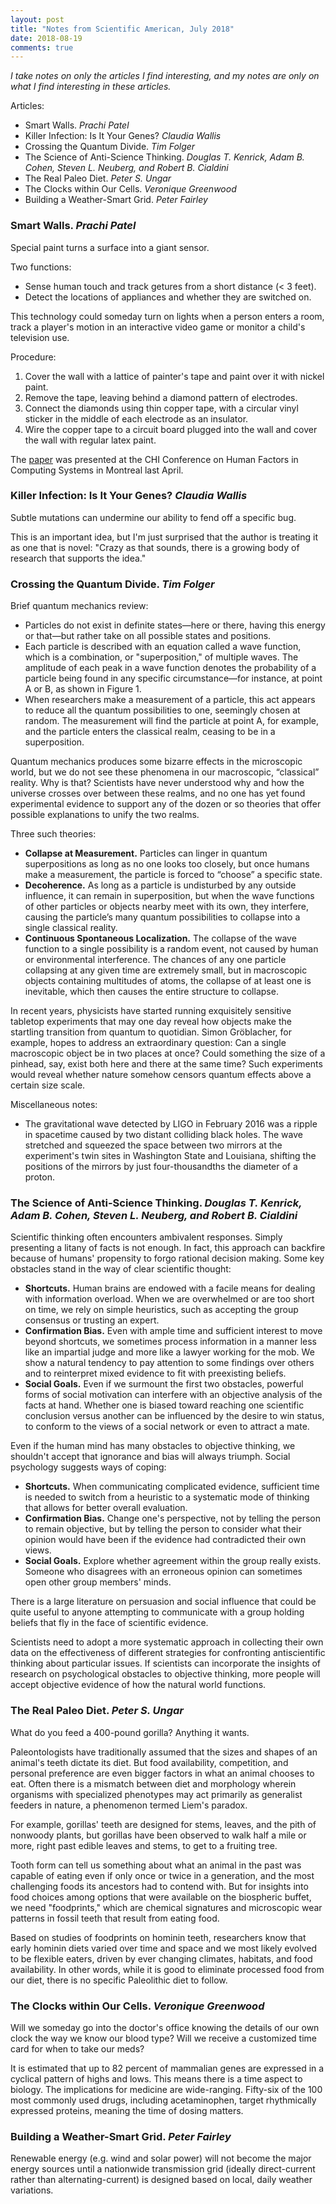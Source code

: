 ```yaml
---
layout: post
title: "Notes from Scientific American, July 2018"
date: 2018-08-19
comments: true
---
```


*I take notes on only the articles I find interesting, and my notes are only on what I find interesting in these articles.*

Articles:
- Smart Walls. *Prachi Patel*
- Killer Infection: Is It Your Genes? *Claudia Wallis*
- Crossing the Quantum Divide. *Tim Folger*
- The Science of Anti-Science Thinking. *Douglas T. Kenrick, Adam B. Cohen, Steven L. Neuberg, and Robert B. Cialdini*
- The Real Paleo Diet. *Peter S. Ungar*
- The Clocks within Our Cells. *Veronique Greenwood*
- Building a Weather-Smart Grid. *Peter Fairley*

### Smart Walls. *Prachi Patel*

Special paint turns a surface into a giant sensor.

Two functions:
- Sense human touch and track getures from a short distance (< 3 feet).
- Detect the locations of appliances and whether they are switched on.

This technology could someday turn on lights when a person enters a room, track a player's motion in an interactive video game or monitor a child's television use. 

Procedure: 
1. Cover the wall with a lattice of painter's tape and paint over it with nickel paint.
2. Remove the tape, leaving behind a diamond pattern of electrodes.
3. Connect the diamonds using thin copper tape, with a circular vinyl sticker in the middle of each electrode as an insulator. 
4. Wire the copper tape to a circuit board plugged into the wall and cover the wall with regular latex paint. 

The [paper](http://chrisharrison.net/projects/wallplusplus/wallplusplus.pdf) was presented at the CHI Conference on Human Factors in Computing Systems in Montreal last April.

### Killer Infection: Is It Your Genes? *Claudia Wallis*

Subtle mutations can undermine our ability to fend off a specific bug.

This is an important idea, but I'm just surprised that the author is treating it as one that is novel: "Crazy as that sounds, there is a growing body of research that supports the idea."

### Crossing the Quantum Divide. *Tim Folger* 

Brief quantum mechanics review:
- Particles do not exist in definite states—here or there, having this energy or that—but rather take on all possible states and positions.
- Each particle is described with an equation called a wave function, which is a combination, or "superposition," of multiple waves. The amplitude of each peak in a wave function denotes the probability of a particle being found in any specific circumstance—for instance, at point A or B, as shown in Figure 1. 
- When researchers make a measurement of a particle, this act appears to reduce all the quantum possibilities to one, seemingly chosen at random. The measurement will find the particle at point A, for example, and the particle enters the classical realm, ceasing to be in a superposition. 

Quantum mechanics produces some bizarre effects in the microscopic world, but we do not see these phenomena in our macroscopic, “classical” reality. Why is that? Scientists have never understood why and how the universe crosses over between these realms, and no one has yet found experimental evidence to support any of the dozen or so theories that offer possible explanations to unify the two realms. 

Three such theories:
- **Collapse at Measurement.** Particles can linger in quantum superpositions as long as no one looks too closely, but once humans make a measurement, the particle is forced to “choose” a specific state.
- **Decoherence.** As long as a particle is undisturbed by any outside influence, it can remain in superposition, but when the wave functions of other particles or objects nearby meet with its own, they interfere, causing the particle’s many quantum possibilities to collapse into a single classical reality.
- **Continuous Spontaneous Localization.** The collapse of the wave function to a single possibility is a random event, not caused by human or environmental interference. The chances of any one particle collapsing at any given time are extremely small, but in macroscopic objects containing multitudes of atoms, the collapse of at least one is inevitable, which then causes the entire structure to collapse.

In recent years, physicists have started running exquisitely sensitive tabletop experiments that may one day reveal how objects make the startling transition from quantum to quotidian. Simon Gröblacher, for example, hopes to address an extraordinary question: Can a single macroscopic object be in two places at once? Could something the size of a pinhead, say, exist both here and there at the same time? Such experiments would reveal whether nature somehow censors quantum effects above a certain size scale. 

Miscellaneous notes:
- The gravitational wave detected by LIGO in February 2016 was a ripple in spacetime caused by two distant colliding black holes. The wave stretched and squeezed the space between two mirrors at the experiment's twin sites in Washington State and Louisiana, shifting the positions of the mirrors by just four-thousandths the diameter of a proton. 

### The Science of Anti-Science Thinking. *Douglas T. Kenrick, Adam B. Cohen, Steven L. Neuberg, and Robert B. Cialdini*

Scientific thinking often encounters ambivalent responses. Simply presenting a litany of facts is not enough. In fact, this approach can backfire because of humans' propensity to forgo rational decision making. Some key obstacles stand in the way of clear scientific thought:
- **Shortcuts.** Human brains are endowed with a facile means for dealing with information overload. When we are overwhelmed or are too short on time, we rely on simple heuristics, such as accepting the group consensus or trusting an expert.
- **Confirmation Bias.** Even with ample time and sufficient interest to move beyond shortcuts, we sometimes process information in a manner less like an impartial judge and more like a lawyer working for the mob. We show a natural tendency to pay attention to some findings over others and to reinterpret mixed evidence to fit with preexisting beliefs.
- **Social Goals.** Even if we surmount the first two obstacles, powerful forms of social motivation can interfere with an objective analysis of the facts at hand. Whether one is biased toward reaching one scientific conclusion versus another can be influenced by the desire to win status, to conform to the views of a social network or even to attract a mate. 

Even if the human mind has many obstacles to objective thinking, we shouldn't accept that ignorance and bias will always triumph. Social psychology suggests ways of coping:
- **Shortcuts.** When communicating complicated evidence, sufficient time is needed to switch from a heuristic to a systematic mode of thinking that allows for better overall evaluation. 
- **Confirmation Bias.** Change one's perspective, not by telling the person to remain objective, but by telling the person to consider what their opinion would have been if the evidence had contradicted their own views. 
- **Social Goals.** Explore whether agreement within the group really exists. Someone who disagrees with an erroneous opinion can sometimes open other group members' minds. 

There is a large literature on persuasion and social influence that could be quite useful to anyone attempting to communicate with a group holding beliefs that fly in the face of scientific evidence. 

Scientists need to adopt a more systematic approach in collecting their own data on the effectiveness of different strategies for confronting antiscientific thinking about particular issues. If scientists can incorporate the insights of research on psychological obstacles to objective thinking, more people will accept objective evidence of how the natural world functions.

### The Real Paleo Diet. *Peter S. Ungar*

What do you feed a 400-pound gorilla? Anything it wants. 

Paleontologists have traditionally assumed that the sizes and shapes of an animal's teeth dictate its diet. But food availability, competition, and personal preference are even bigger factors in what an animal chooses to eat. Often there is a mismatch between diet and morphology wherein organisms with specialized phenotypes may act primarily as generalist feeders in nature, a phenomenon termed Liem's paradox. 

For example, gorillas' teeth are designed for stems, leaves, and the pith of nonwoody plants, but gorillas have been observed to walk half a mile or more, right past edible leaves and stems, to get to a fruiting tree.

Tooth form can tell us something about what an animal in the past was capable of eating even if only once or twice in a generation, and the most challenging foods its ancestors had to contend with. But for insights into food choices among options that were available on the biospheric buffet, we need "foodprints," which are chemical signatures and microscopic wear patterns in fossil teeth that result from eating food.

Based on studies of foodprints on hominin teeth, researchers know that early hominin diets varied over time and space and we most likely evolved to be flexible eaters, driven by ever changing climates, habitats, and food availability. In other words, while it is good to eliminate processed food from our diet, there is no specific Paleolithic diet to follow. 

### The Clocks within Our Cells. *Veronique Greenwood*

Will we someday go into the doctor's office knowing the details of our own clock the way we know our blood type? Will we receive a customized time card for when to take our meds? 

It is estimated that up to 82 percent of mammalian genes are expressed in a cyclical pattern of highs and lows. This means there is a time aspect to biology. The implications for medicine are wide-ranging. Fifty-six of the 100 most commonly used drugs, including acetaminophen, target rhythmically expressed proteins, meaning the time of dosing matters. 

### Building a Weather-Smart Grid. *Peter Fairley*

Renewable energy (e.g. wind and solar power) will not become the major energy sources until a nationwide transmission grid (ideally direct-current rather than alternating-current) is designed based on local, daily weather variations. 

